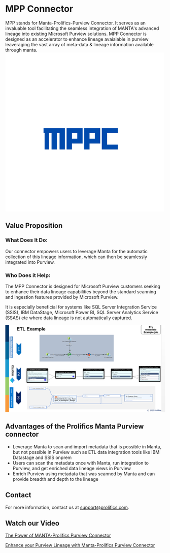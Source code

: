 # MPP Connector

MPP stands for Manta-Prolifics-Purview Connector. It serves as an invaluable tool facilitating the seamless integration of MANTA's advanced lineage into existing Microsoft Purview solutions. MPP Connector is designed as an accelerator to enhance lineage avaialable in purview leaveraging the vast array of meta-data & lineage information available through manta.
![Alt Text](https://github.com/ProlificsPanther/MPPConnector/blob/Web/images/MPPLogo.png)

## Value Proposition

### What Does It Do:

Our connector empowers users to leverage Manta for the automatic collection of this lineage information, which can then be seamlessly integrated into Purview.

### Who Does it Help:

The MPP Connector is designed for Microsoft Purview customers seeking to enhance their data lineage capabilities beyond the standard scanning and ingestion features provided by Microsoft Purview.

It is especially beneficial for systems like SQL Server Integration Service (SSIS), IBM DataStage, Microsoft Power BI, SQL Server Analytics Service (SSAS) etc where data lineage is not automatically captured.

![Alt Text](https://github.com/ProlificsPanther/MPPConnector/blob/Web/images/ETL-Example.png)

## Advantages of the Prolifics Manta Purview connector​

- Leverage Manta to scan and import metadata that is possible in Manta, but not possible in Purview such as ETL data integration tools like IBM Datastage and SSIS onprem
- Users can scan the metadata once with Manta, run integration to Purview, and get enriched data lineage views in Purview​
- Enrich Purview using metadata that was scanned by Manta and can provide breadth and depth to the lineage ​​

## Contact

For more information, contact us at [support@prolifics.com](mailto:support@prolifics.com).

## Watch our Video

[The Power of MANTA-Prolifics Purview Connector](https://www.youtube.com/watch?v=tKdDe7rEieE)

[Enhance your Purview Lineage with Manta-Prolifics Purview Connector](https://youtu.be/g-PV1iH0a5I)

